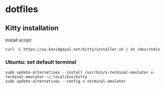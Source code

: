 # dotfiles


## Kitty installation

Install script:
```
curl -L https://sw.kovidgoyal.net/kitty/installer.sh | sh /dev/stdin
```

### Ubuntu: set default terminal
```
sudo update-alternatives --install /usr/bin/x-terminal-emulator x-terminal-emulator ~/.local/bin/kitty
sudo update-alternatives --config x-terminal-emulator
```

